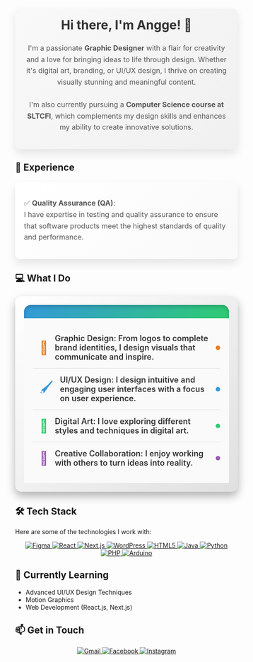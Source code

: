 <div style="background: linear-gradient(135deg, #f9f9f9, #f0f0f0); padding: 20px; border-radius: 10px; box-shadow: 0px 10px 20px rgba(0,0,0,0.1); max-width: 700px; margin: auto;">
  <h2 style="margin-top: 0; color: #333; font-size: 28px; text-align: center; font-weight: bold;">
    Hi there, I'm Angge! 👋
  </h2>
  <p style="font-size: 16px; line-height: 1.6; color: #555; text-align: center;">
    I'm a passionate <strong>Graphic Designer</strong> with a flair for creativity and a love for bringing ideas to life through design. Whether it's digital art, branding, or UI/UX design, I thrive on creating visually stunning and meaningful content.
    <br><br>
    I'm also currently pursuing a <strong>Computer Science course at SLTCFI</strong>, which complements my design skills and enhances my ability to create innovative solutions.
  </p>
</div>

## 💼 Experience
<div style="background: linear-gradient(135deg, #fff, #f9f9f9); padding: 20px; border-radius: 10px; box-shadow: 0px 10px 20px rgba(0,0,0,0.1); max-width: 700px; margin: auto; margin-top: 20px;">
  <p style="font-size: 16px; line-height: 1.6; color: #555;">
    ✅ <strong>Quality Assurance (QA)</strong>:<br>
    I have expertise in testing and quality assurance to ensure that software products meet the highest standards of quality and performance.
  </p>
</div>

## 💻 What I Do
<div style="padding: 20px; border-radius: 15px; background: linear-gradient(135deg, #ffffff, #e0e0e0); box-shadow: 0px 10px 20px rgba(0,0,0,0.3); max-width: 700px; margin: auto; margin-top: 20px; overflow: hidden;">
  <div style="background: linear-gradient(135deg, #3498db, #2ecc71); color: #fff; padding: 15px; border-radius: 15px 15px 0 0; box-shadow: inset 0px 4px 8px rgba(0,0,0,0.2); text-align: center;">
  </div>
  <div style="padding: 20px; background: #fafafa;">
    <div style="display: flex; align-items: center; padding: 15px; border-bottom: 1px solid #e0e0e0; position: relative;">
      <span style="font-size: 30px; color: #e67e22; margin-right: 15px; transition: transform 0.3s, color 0.3s;">
        🎨
      </span>
      <p style="font-size: 18px; font-weight: 600; color: #333; margin: 0;">Graphic Design: From logos to complete brand identities, I design visuals that communicate and inspire.</p>
      <div style="position: absolute; top: 50%; right: 0; width: 10px; height: 10px; background: #e67e22; border-radius: 50%; transform: translateY(-50%);"></div>
    </div>
    <div style="display: flex; align-items: center; padding: 15px; border-bottom: 1px solid #e0e0e0; position: relative;">
      <span style="font-size: 30px; color: #3498db; margin-right: 15px; transition: transform 0.3s, color 0.3s;">
        🖌️
      </span>
      <p style="font-size: 18px; font-weight: 600; color: #333; margin: 0;">UI/UX Design: I design intuitive and engaging user interfaces with a focus on user experience.</p>
      <div style="position: absolute; top: 50%; right: 0; width: 10px; height: 10px; background: #3498db; border-radius: 50%; transform: translateY(-50%);"></div>
    </div>
    <div style="display: flex; align-items: center; padding: 15px; border-bottom: 1px solid #e0e0e0; position: relative;">
      <span style="font-size: 30px; color: #2ecc71; margin-right: 15px; transition: transform 0.3s, color 0.3s;">
        🎨
      </span>
      <p style="font-size: 18px; font-weight: 600; color: #333; margin: 0;">Digital Art: I love exploring different styles and techniques in digital art.</p>
      <div style="position: absolute; top: 50%; right: 0; width: 10px; height: 10px; background: #2ecc71; border-radius: 50%; transform: translateY(-50%);"></div>
    </div>
    <div style="display: flex; align-items: center; padding: 15px; position: relative;">
      <span style="font-size: 30px; color: #9b59b6; margin-right: 15px; transition: transform 0.3s, color 0.3s;">
        🤝
      </span>
      <p style="font-size: 18px; font-weight: 600; color: #333; margin: 0;">Creative Collaboration: I enjoy working with others to turn ideas into reality.</p>
      <div style="position: absolute; top: 50%; right: 0; width: 10px; height: 10px; background: #9b59b6; border-radius: 50%; transform: translateY(-50%);"></div>
    </div>
  </div>
</div>

## 🛠️ Tech Stack
Here are some of the technologies I work with:

<p align="center">
  <a href="https://www.figma.com/">
    <img src="https://img.icons8.com/color/48/000000/figma.png" alt="Figma" />
  </a>
  <a href="https://reactjs.org/">
    <img src="https://img.icons8.com/color/48/000000/react-native.png" alt="React" />
  </a>
  <a href="https://nextjs.org/">
    <img src="https://img.icons8.com/color/48/000000/nextjs.png" alt="Next.js" />
  </a>
  <a href="https://wordpress.org/">
    <img src="https://img.icons8.com/color/48/000000/wordpress.png" alt="WordPress" />
  </a>
  <a href="https://developer.mozilla.org/en-US/docs/Web/HTML">
    <img src="https://img.icons8.com/color/48/000000/html-5.png" alt="HTML5" />
  </a>
  <a href="https://www.oracle.com/java/">
    <img src="https://img.icons8.com/color/48/000000/java-coffee-cup-logo.png" alt="Java" />
  </a>
  <a href="https://www.python.org/">
    <img src="https://img.icons8.com/color/48/000000/python.png" alt="Python" />
  </a>
  <a href="https://www.php.net/">
    <img src="https://img.icons8.com/color/48/000000/php.png" alt="PHP" />
  </a>
  <a href="https://www.arduino.cc/">
    <img src="https://img.icons8.com/color/48/000000/arduino.png" alt="Arduino" />
  </a>
</p>

## 🌱 Currently Learning
- Advanced UI/UX Design Techniques
- Motion Graphics
- Web Development (React.js, Next.js)

## 📫 Get in Touch
<p align="center">
  <a href="mailto:angelicabanastao@gmail.com">
    <img src="https://img.icons8.com/color/50/000000/gmail.png" alt="Gmail" />
  </a>
  <a href="https://www.facebook.com/aenjie.2002?mibextid=ZbWKwL">
    <img src="https://img.icons8.com/color/50/000000/facebook.png" alt="Facebook" />
  </a>
  <a href="https://www.instagram.com/aenjiie.bnsto">
    <img src="https://img.icons8.com/color/50/000000/instagram-new.png" alt="Instagram" />
  </a>
</p>
